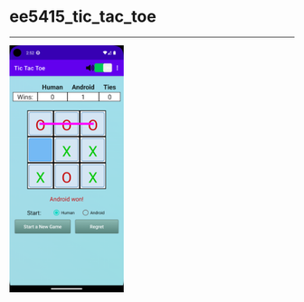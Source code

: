 # ee5415_tic_tac_toe
--------

<img src="https://github.com/kms125690/ee5415_tic_tac_toe/blob/master/screenshot/screenshot.png" width=40% height=40%>
